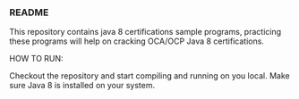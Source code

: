### README 

This repository contains java 8 certifications 
sample programs, practicing these programs will
help on cracking OCA/OCP Java 8 certifications.

HOW TO RUN:


Checkout the repository and start compiling and running on you local.
Make sure Java 8 is installed on your system.

